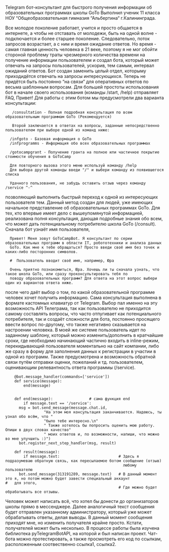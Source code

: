 Telegram бот-консультант для быстрого получения информации об образовательных программах школы GoTo 
Выполнил ученик 11 класса НОУ “Общеобразовательная гимназия “Альбертина“ г.Калининграда.

Все молодое поколение работает, учится и просто общается в интернете, а чтобы не отставать от молодежи, 
быть на одной волне - подключается и более старшее поколение. Следовательно, поток запросов возрастает, а с ним и время ожидание ответов.
Но время - самая главная ценность человека в 21 веке, поэтому я не мог обойти стороной проблему траты чрезмерного количества времени 
на получение информации пользователем и создал бота, который может отвечать на запросы пользователей, ускорив, тем самым, интервал 
ожиданий ответов. Бот создан заменить целый отдел, которыму приходидётся отвечать на запросы интересующихся. Теперь не придётся быть 
постоянно “на связи” для оперативных ответов по весьма шаблонным вопросам. Для большей простоты использования бот в начале своего 
использования (команды /start, /help) отправляет FAQ,
Привет! Для работы с этим ботом мы предусмотрели два варианта консультации: 

       /consultation - Полная подробная консультация по всем образовательным программам GoTo (Рекомендуется) 

       Второй заключается в ответах на вопросы, заданные непосредственно пользователем при выборе одной из команд ниже: 

      /infgoto - Базовая информация о GoTo 
      /infprogramms - Информация обо всех образовательных программах 

      /gotocampgrant - Получение гранта на полное или частичное покрытие стоимости обучения в GoToCamp 

      Для повторного вызова этого меню используй команду /help 
      Для выбора другой команды введи "/" и выбери команду из появившегося списка 

      Удачного пользования, не забудь оставить отзыв через команду /service ^-^

позволяющий выполнить быстрый переход к одной из интересующих пользователя тем. Данный метод создан для людей, уже имеющих начальное 
представление об образовательных программах GoTo. Для тех, кто впервые имеет дело с вышеупомянутой информацией, реализована полня 
консультация, дающая подробные знания обо всем, что может дать потенциальному потребителю школа GoTo (/consult). Сначала бот узнаёт
имя пользователя,

      Привет! Меня зовут GoToCampBot. Я консультант по серии образовательных программ в области IT, робототехники и анализа данных
      GoTo. Как мне к тебе обращаться? Просто введи своё имя без точек и каких-либо посторонних символов.

      #  Пользователь вводит своё имя, например, Юра

      Очень приятно познакомиться, Юра. Хочешь ли ты сначала узнать, что такое школа GoTo, или сразу проконсультировать тебя по 
      поводу образовательных программ? Для ответа на этот вопрос выбери один из вариантов ответа ниже.
    
после чего даёт выбор о том, по какой образовательной программе человек хочет получить информацию. Сама консультация выполнена 
в формате кастомных клавиатур от Telegram. Выбор пал именно на эту возможность API Телеграма, так как пользователю не приходится
самому составлять вопросы, что часто отпугивает как потенциального потребителя, так и создаёт сложности для бота, постоянно
просящего ввести вопрос по-другому, что также негативно сказывается на настроении человека. В моей же системе пользователь идет 
по заданному шаблону, который можно изменить/дополнить в кратчайшие сроки, где необходимо начинающий частично входить в inline-режим,
перекидывающий пользователя моментально на сайт компании, либо же сразу в форму для заполнения данных к регистрации в участии в 
одной из программ. Также предусмотрена и возможность обратной связи путём отправки оценки, пожеланий и тд. пользователем, 
оценивающим релевантность ответа программы (/service).

        @bot.message_handler(commands=['service'])
        def service(message):
            end(message)


        def end(message):                # сама функция end
            if message.text == '/service':
          msg = bot.send_message(message.chat.id,
                     "На этом моя консультация заканчивается. Надеюсь, ты узнал обо всём, что "
                     "было тебе интересно.\n"
                     " Также хотелось бы попросить оценить мою работу. Опиши в двух словах качество"
                     " моих ответов и, по возможности, напиши, что можно во мне улучшить :)")
          bot.register_next_step_handler(msg, result)

        def result(message):
            if message.text:                          # Здесь я подразумеваю обратную связь, как пересылаемое ботом сообщение (отзыв)
                                                        любому пользователю
          bot.send_message(313191289, message.text)   # В данный момент это я, но потом можно будет завести специальный аккаунт 								    #	для этого,
                                                      # Где можно будет обрабатывать все отзывы.
                        
Человек может написать всё, что хотел бы донести до организаторов школы прямо в мессенджере. Далее аналогичный текст сообщения 
будет отправлен указанному администратору, который уже может обрабатывать ответы, делая выводы. В данный момент сообщения приходят
мне, но изменить получателя крайне просто. Кстати, получателей может быть несколько. В процессе работы была изучена библиотека 
pyTelegramBotAPI, на которой и был написан проект. Чат-бота можно протестировать, а также просмотреть его код по ссылкам, 
расположенным соотвественно ссылка1, ссылка2.
